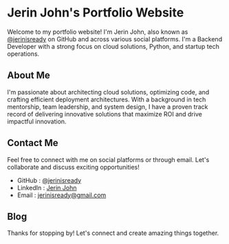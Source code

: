 # Jerin John's Portfolio Website

Welcome to my portfolio website! I'm Jerin John, also known as [@jerinisready](https://github.com/jerinisready) on GitHub and across various social platforms. I'm a Backend Developer with a strong focus on cloud solutions, Python, and startup tech operations.

## About Me

I'm passionate about architecting cloud solutions, optimizing code, and crafting efficient deployment architectures. With a background in tech mentorship, team leadership, and system design, I have a proven track record of delivering innovative solutions that maximize ROI and drive impactful innovation.


## Contact Me

Feel free to connect with me on social platforms or through email. Let's collaborate and discuss exciting opportunities!

- GitHub   : [@jerinisready](https://github.com/jerinisready)
- LinkedIn : [Jerin John](https://www.linkedin.com/in/jerinisready/)
- Email    : jerinisready@gmail.com

## Blog
Thanks for stopping by! Let's connect and create amazing things together.
